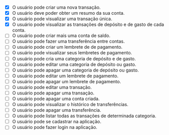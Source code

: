 - [x] O usuário pode criar uma nova transação.
- [x] O usuário deve poder obter um resumo da sua conta.
- [x] O usuário pode visualizar uma transação única.
- [x] O usuário pode visualizar as transações de depósito e de gasto de cada conta.
- [ ] O usuário pode criar mais uma conta de saldo.
- [ ] O usuário pode fazer uma transferência entre contas.
- [ ] O usuário pode criar um lembrete de de pagamento.
- [ ] O usuário pode visualizar seus lembretes de pagamento.
- [ ] O usuário pode cria uma categoria de depósito e de gasto.
- [ ] O usuário pode editar uma categoria de depósito ou gasto.
- [ ] O usuário pode apagar uma categoria de depósito ou gasto.
- [ ] O usuário pode editar um lembrete de pagamento.
- [ ] O usuário pode apagar um lembrete de pagamento.
- [ ] O usuário pode editar uma transação.
- [ ] O usuário pode apagar uma transação.
- [ ] O usuário pode apagar uma conta criada.
- [ ] O usuário pode visualizar o histórico de transferências.
- [ ] O usuário pode apagar uma transferência.
- [ ] O usuário pode listar todas as transações de determinada categoria.
- [ ] O usuário pode se cadastrar na aplicação.
- [ ] O usuário pode fazer login na aplicação.